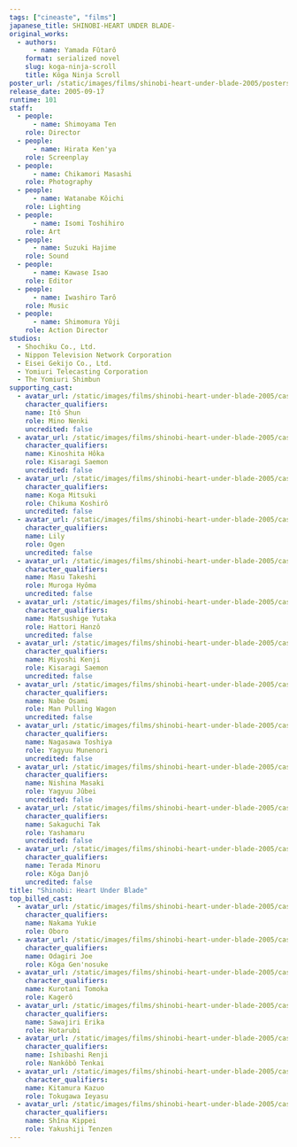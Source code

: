 ```yaml
---
tags: ["cineaste", "films"]
japanese_title: SHINOBI-HEART UNDER BLADE-
original_works:
  - authors:
      - name: Yamada Fûtarô
    format: serialized novel
    slug: koga-ninja-scroll
    title: Kōga Ninja Scroll
poster_url: /static/images/films/shinobi-heart-under-blade-2005/posters/poster.jpg
release_date: 2005-09-17
runtime: 101
staff:
  - people:
      - name: Shimoyama Ten
    role: Director
  - people:
      - name: Hirata Ken'ya
    role: Screenplay
  - people:
      - name: Chikamori Masashi
    role: Photography
  - people:
      - name: Watanabe Kôichi
    role: Lighting
  - people:
      - name: Isomi Toshihiro
    role: Art
  - people:
      - name: Suzuki Hajime
    role: Sound
  - people:
      - name: Kawase Isao
    role: Editor
  - people:
      - name: Iwashiro Tarô
    role: Music
  - people:
      - name: Shimomura Yûji
    role: Action Director
studios:
  - Shochiku Co., Ltd.
  - Nippon Television Network Corporation
  - Eisei Gekijo Co., Ltd.
  - Yomiuri Telecasting Corporation
  - The Yomiuri Shimbun
supporting_cast:
  - avatar_url: /static/images/films/shinobi-heart-under-blade-2005/cast-avatars/shun-ito-0.jpg
    character_qualifiers:
    name: Itô Shun
    role: Mino Nenki
    uncredited: false
  - avatar_url: /static/images/films/shinobi-heart-under-blade-2005/cast-avatars/hoka-kinoshita-0.jpg
    character_qualifiers:
    name: Kinoshita Hôka
    role: Kisaragi Saemon
    uncredited: false
  - avatar_url: /static/images/films/shinobi-heart-under-blade-2005/cast-avatars/mitsuki-koga-0.jpg
    character_qualifiers:
    name: Koga Mitsuki
    role: Chikuma Koshirô
    uncredited: false
  - avatar_url: /static/images/films/shinobi-heart-under-blade-2005/cast-avatars/lily-0.jpg
    character_qualifiers:
    name: Lily
    role: Ogen
    uncredited: false
  - avatar_url: /static/images/films/shinobi-heart-under-blade-2005/cast-avatars/takeshi-masu-0.jpg
    character_qualifiers:
    name: Masu Takeshi
    role: Muroga Hyôma
    uncredited: false
  - avatar_url: /static/images/films/shinobi-heart-under-blade-2005/cast-avatars/yutaka-matsushige-0.jpg
    character_qualifiers:
    name: Matsushige Yutaka
    role: Hattori Hanzô
    uncredited: false
  - avatar_url: /static/images/films/shinobi-heart-under-blade-2005/cast-avatars/kenji-miyoshi-0.jpg
    character_qualifiers:
    name: Miyoshi Kenji
    role: Kisaragi Saemon
    uncredited: false
  - avatar_url: /static/images/films/shinobi-heart-under-blade-2005/cast-avatars/osami-nabe-0.jpg
    character_qualifiers:
    name: Nabe Osami
    role: Man Pulling Wagon
    uncredited: false
  - avatar_url: /static/images/films/shinobi-heart-under-blade-2005/cast-avatars/toshiya-nagasawa-0.jpg
    character_qualifiers:
    name: Nagasawa Toshiya
    role: Yagyuu Munenori
    uncredited: false
  - avatar_url: /static/images/films/shinobi-heart-under-blade-2005/cast-avatars/masaki-nishina-0.jpg
    character_qualifiers:
    name: Nishina Masaki
    role: Yagyuu Jûbei
    uncredited: false
  - avatar_url: /static/images/films/shinobi-heart-under-blade-2005/cast-avatars/tak-sakaguchi-0.jpg
    character_qualifiers:
    name: Sakaguchi Tak
    role: Yashamaru
    uncredited: false
  - avatar_url: /static/images/films/shinobi-heart-under-blade-2005/cast-avatars/minoru-terada-0.jpg
    character_qualifiers:
    name: Terada Minoru
    role: Kôga Danjô
    uncredited: false
title: "Shinobi: Heart Under Blade"
top_billed_cast:
  - avatar_url: /static/images/films/shinobi-heart-under-blade-2005/cast-avatars/yukie-nakama-0.jpg
    character_qualifiers:
    name: Nakama Yukie
    role: Oboro
  - avatar_url: /static/images/films/shinobi-heart-under-blade-2005/cast-avatars/joe-odagiri-0.jpg
    character_qualifiers:
    name: Odagiri Joe
    role: Kôga Gen'nosuke
  - avatar_url: /static/images/films/shinobi-heart-under-blade-2005/cast-avatars/tomoka-kurotani-0.jpg
    character_qualifiers:
    name: Kurotani Tomoka
    role: Kagerô
  - avatar_url: /static/images/films/shinobi-heart-under-blade-2005/cast-avatars/erika-sawajiri-0.jpg
    character_qualifiers:
    name: Sawajiri Erika
    role: Hotarubi
  - avatar_url: /static/images/films/shinobi-heart-under-blade-2005/cast-avatars/renji-ishibashi-0.jpg
    character_qualifiers:
    name: Ishibashi Renji
    role: Nankôbô Tenkai
  - avatar_url: /static/images/films/shinobi-heart-under-blade-2005/cast-avatars/kazuo-kitamura-0.jpg
    character_qualifiers:
    name: Kitamura Kazuo
    role: Tokugawa Ieyasu
  - avatar_url: /static/images/films/shinobi-heart-under-blade-2005/cast-avatars/kippei-shiina-0.jpg
    character_qualifiers:
    name: Shîna Kippei
    role: Yakushiji Tenzen
---
```


